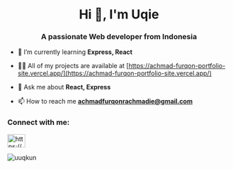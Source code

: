 <h1 align="center">Hi 👋, I'm Uqie</h1>
<h3 align="center">A passionate Web developer from Indonesia</h3>

- 🌱 I’m currently learning **Express, React**

- 👨‍💻 All of my projects are available at [https://achmad-furqon-portfolio-site.vercel.app/](https://achmad-furqon-portfolio-site.vercel.app/)

- 💬 Ask me about **React, Express**

- 📫 How to reach me **achmadfurqonrachmadie@gmail.com**

<h3 align="left">Connect with me:</h3>
<p align="left">
<a href="https://linkedin.com/in/https://www.linkedin.com/in/achmadfrachmadie/" target="blank"><img align="center" src="https://raw.githubusercontent.com/rahuldkjain/github-profile-readme-generator/master/src/images/icons/Social/linked-in-alt.svg" alt="https://www.linkedin.com/in/achmadfrachmadie/" height="30" width="40" /></a>
</p>

<p><img align="center" src="https://github-readme-stats.vercel.app/api/top-langs?username=uuqkun&show_icons=true&locale=en&layout=compact" alt="uuqkun" /></p>
